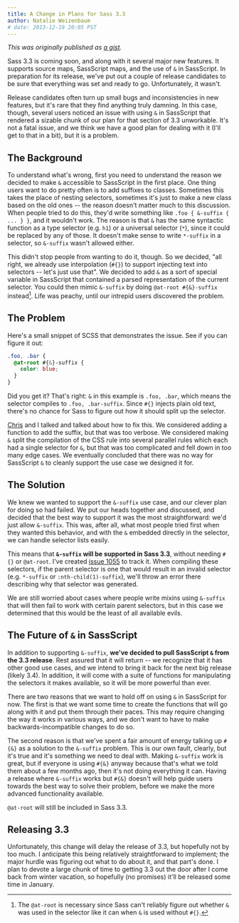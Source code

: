 ```yaml
---
title: A Change in Plans for Sass 3.3
author: Natalie Weizenbaum
# date: 2013-12-19 20:05 PST
---
```


_This was originally published as [a gist](https://gist.github.com/nex3/8050187)._

Sass 3.3 is coming soon, and along with it several major new features. It
supports source maps, SassScript maps, and the use of `&` in SassScript. In
preparation for its release, we've put out a couple of release candidates to be
sure that everything was set and ready to go. Unfortunately, it wasn't.

Release candidates often turn up small bugs and inconsistencies in new features,
but it's rare that they find anything truly damning. In this case, though,
several users noticed an issue with using `&` in SassScript that rendered a
sizable chunk of our plan for that section of 3.3 unworkable. It's not a fatal
issue, and we think we have a good plan for dealing with it (I'll get to that in
a bit), but it is a problem.

## The Background

To understand what's wrong, first you need to understand the reason we decided
to make `&` accessible to SassScript in the first place. One thing users want to
do pretty often is to add suffixes to classes. Sometimes this takes the place of
nesting selectors, sometimes it's just to make a new class based on the old ones
-- the reason doesn't matter much to this discussion. When people tried to do
this, they'd write something like `.foo { &-suffix { ... } }`, and it wouldn't
work. The reason is that `&` has the same syntactic function as a type selector
(e.g. `h1`) or a universal selector (`*`), since it could be replaced by any of
those. It doesn't make sense to write `*-suffix` in a selector, so `&-suffix`
wasn't allowed either.

This didn't stop people from wanting to do it, though. So we decided, "all
right, we already use interpolation (`#{}`) to support injecting text into
selectors -- let's just use that". We decided to add `&` as a sort of special
variable in SassScript that contained a parsed representation of the current
selector. You could then mimic `&-suffix` by doing `@at-root #{&}-suffix`
instead[^1]. Life was peachy, until our intrepid users discovered the problem.

## The Problem

Here's a small snippet of SCSS that demonstrates the issue. See if you can
figure it out:

```scss
.foo, .bar {
  @at-root #{&}-suffix {
    color: blue;
  }
}
```

Did you get it? That's right: `&` in this example is `.foo, .bar`, which means
the selector compiles to `.foo, .bar-suffix`. Since `#{}` injects plain old
text, there's no chance for Sass to figure out how it should split up the
selector.

[Chris](https://github.com/chriseppstein) and I talked and talked about how to
fix this. We considered adding a function to add the suffix, but that was too
verbose. We considered making `&` split the compilation of the CSS rule into
several parallel rules which each had a single selector for `&`, but that was
too complicated and fell down in too many edge cases. We eventually concluded
that there was no way for SassScript `&` to cleanly support the use case we
designed it for.

## The Solution

We knew we wanted to support the `&-suffix` use case, and our clever plan for
doing so had failed. We put our heads together and discussed, and decided that
the best way to support it was the most straightforward: we'd just allow
`&-suffix`. This was, after all, what most people tried first when they wanted
this behavior, and with the `&` embedded directly in the selector, we can handle
selector lists easily.

This means that **`&-suffix` will be supported in Sass 3.3**, without needing
`#{}` or `@at-root`. I've created [issue
1055](https://github.com/nex3/sass/issues/1055) to track it. When compiling
these selectors, if the parent selector is one that would result in an invalid
selector (e.g. `*-suffix` or `:nth-child(1)-suffix`), we'll throw an error there
describing why that selector was generated.

We are still worried about cases where people write mixins using `&-suffix` that
will then fail to work with certain parent selectors, but in this case we
determined that this would be the least of all available evils.

## The Future of `&` in SassScript

In addition to supporting `&-suffix`, **we've decided to pull SassScript `&`
from the 3.3 release**. Rest assured that it will return -- we recognize that it
has other good use cases, and we intend to bring it back for the next big
release (likely 3.4). In addition, it will come with a suite of functions for
manipulating the selectors it makes available, so it will be more powerful than
ever.

There are two reasons that we want to hold off on using `&` in SassScript for
now. The first is that we want some time to create the functions that will go
along with it and put them through their paces. This may require changing the
way it works in various ways, and we don't want to have to make
backwards-incompatible changes to do so.

The second reason is that we've spent a fair amount of energy talking up `#{&}`
as a solution to the `&-suffix` problem. This is our own fault, clearly, but
it's true and it's something we need to deal with. Making `&-suffix` work is
great, but if everyone is using `#{&}` anyway because that's what we told them
about a few months ago, then it's not doing everything it can. Having a release
where `&-suffix` works but `#{&}` doesn't will help guide users towards the best
way to solve their problem, before we make the more advanced functionality
available.

`@at-root` will still be included in Sass 3.3.

## Releasing 3.3

Unfortunately, this change will delay the release of 3.3, but hopefully not by
too much. I anticipate this being relatively straightforward to implement; the
major hurdle was figuring out what to do about it, and that part's done. I plan
to devote a large chunk of time to getting 3.3 out the door after I come back
from winter vacation, so hopefully (no promises) it'll be released some time in
January.

[^1]: The `@at-root` is necessary since Sass can't reliably figure out whether
    `&` was used in the selector like it can when `&` is used without `#{}`.
